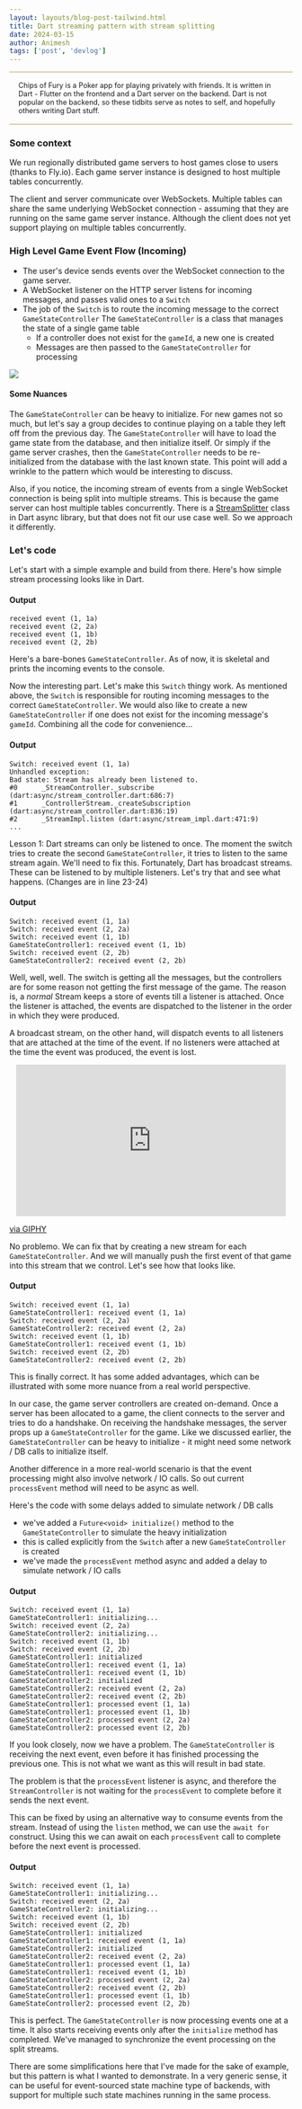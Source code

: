 ```yaml
---
layout: layouts/blog-post-tailwind.html
title: Dart streaming pattern with stream splitting 
date: 2024-03-15
author: Animesh
tags: ['post', 'devlog']
---
```

<style>
/* center iframes horizontally */
iframe {
  display: block;
  margin-left: auto;
  margin-right: auto;
}
</style>
<div style="padding: 16px; font-size: .9em; border-top: #be9a4e solid 1px; border-bottom: #be9a4e solid 1px">
Chips of Fury is a Poker app for playing privately with friends. It is written in Dart - Flutter on the
frontend and a Dart server on the backend. Dart is not popular on the backend, so these tidbits serve as 
notes to self, and hopefully others writing Dart stuff.
</div>

### Some context

We run regionally distributed game servers to host games close to users (thanks to Fly.io). 
Each game server instance is designed to host multiple tables concurrently.

The client and server communicate over WebSockets. Multiple tables can share the same underlying WebSocket connection - 
assuming that they are running on the same game server instance. Although the client does not yet support playing
on multiple tables concurrently.

### High Level Game Event Flow (Incoming)

- The user's device sends events over the WebSocket connection to the game server.
- A WebSocket listener on the HTTP server listens for incoming messages, and passes valid ones to a `Switch`
- The job of the `Switch` is to route the incoming message to the correct `GameStateController`
  The `GameStateController` is a class that manages the state of a single game table 
  - If a controller does not exist for the `gameId`, a new one is created
  - Messages are then passed to the `GameStateController` for processing 

<img src="/images/data-streams/game_state_controller.png" class="post_image"/>

#### Some Nuances

The `GameStateController` can be heavy to initialize. For new games not so much, but let's say a group decides to 
continue playing on a table they left off from the previous day. The `GameStateController` will have to load the
game state from the database, and then initialize itself. Or simply if the game server crashes, then the `GameStateController`
needs to be re-initialized from the database with the last known state. This point will add a wrinkle to the pattern
which would be interesting to discuss.

Also, if you notice, the incoming stream of events from a single WebSocket connection is being split into multiple
streams. This is because the game server can host multiple tables concurrently. There is a 
[StreamSplitter](https://api.flutter.dev/flutter/async/StreamSplitter-class.html) class in Dart async library, but
that does not fit our use case well. So we approach it differently.

### Let's code

Let's start with a simple example and build from there. Here's how simple stream processing looks like in Dart.

<script src="https://gist.github.com/animeshjain/daf1f2c2193aee46b5ca991fc3300571.js"></script>

#### Output
```
received event (1, 1a)
received event (2, 2a)
received event (1, 1b)
received event (2, 2b)
```

Here's a bare-bones `GameStateController`. As of now, it is skeletal and prints the incoming events to the console.

<script src="https://gist.github.com/animeshjain/6d4d2a71a0f2687e5b329de62f3550fb.js"></script>

Now the interesting part. Let's make this `Switch` thingy work. As mentioned above, the `Switch` is responsible for routing
incoming messages to the correct `GameStateController`. We would also like to create a new `GameStateController` if one 
does not exist for the incoming message's `gameId`. Combining all the code for convenience...

<script src="https://gist.github.com/animeshjain/5ccc2ebc9ae320b9e4ceddecc6e51814.js"></script>

#### Output

```
Switch: received event (1, 1a)
Unhandled exception:
Bad state: Stream has already been listened to.
#0      _StreamController._subscribe (dart:async/stream_controller.dart:686:7)
#1      _ControllerStream._createSubscription (dart:async/stream_controller.dart:836:19)
#2      _StreamImpl.listen (dart:async/stream_impl.dart:471:9)
...
```

Lesson 1: Dart streams can only be listened to once. The moment the switch tries to create the second `GameStateController`, 
it tries to listen to the same stream again. We'll need to fix this. Fortunately, Dart has broadcast streams. These can be
listened to by multiple listeners. Let's try that and see what happens. (Changes are in line 23-24)

<script src="https://gist.github.com/animeshjain/2f42a525385f1a97b043ec29ea6ece53.js"></script>

#### Output

```
Switch: received event (1, 1a)
Switch: received event (2, 2a)
Switch: received event (1, 1b)
GameStateController1: received event (1, 1b)
Switch: received event (2, 2b)
GameStateController2: received event (2, 2b)
```

Well, well, well. The switch is getting all the messages, but the controllers are for some reason not getting the first message
of the game. The reason is, a _normal_ Stream keeps a store of events till a listener is attached. Once the listener is attached,
the events are dispatched to the listener in the order in which they were produced.

A broadcast stream, on the other hand, will dispatch events to all listeners that are attached at the time of the event. If no 
listeners were attached at the time the event was produced, the event is lost.

<iframe src="https://giphy.com/embed/AgiLrrdcs75ujfnhg2" width="480" height="270" frameBorder="0" class="giphy-embed" allowFullScreen></iframe><p class="image_caption"><a href="https://giphy.com/gifs/darksideofthering-dark-side-of-the-ring-kanyon-chris-AgiLrrdcs75ujfnhg2">via GIPHY</a></p>

No problemo. We can fix that by creating a new stream for each `GameStateController`. And we will manually push the first event
of that game into this stream that we control. Let's see how that looks like.

<script src="https://gist.github.com/animeshjain/af377086cc83e613dbb2f5a10e29cd5d.js"></script>

#### Output

```
Switch: received event (1, 1a)
GameStateController1: received event (1, 1a)
Switch: received event (2, 2a)
GameStateController2: received event (2, 2a)
Switch: received event (1, 1b)
GameStateController1: received event (1, 1b)
Switch: received event (2, 2b)
GameStateController2: received event (2, 2b)
```

This is finally correct. It has some added advantages, which can be illustrated with some more nuance from a real 
world perspective. 

In our case, the game server controllers are created on-demand. Once a server has been allocated to a game, the client
connects to the server and tries to do a handshake. On receiving the handshake messages, the server props up a 
`GameStateController` for the game. Like we discussed earlier, the `GameStateController` can be heavy to initialize - 
it might need some network / DB calls to initialize itself.

Another difference in a more real-world scenario is that the event processing might also involve network / IO calls.
So out current `processEvent` method will need to be async as well.

Here's the code with some delays added to simulate network / DB calls
- we've added a `Future<void> initialize()` method to the `GameStateController` to simulate the heavy initialization
- this is called explicitly from the `Switch` after a new `GameStateController` is created
- we've made the `processEvent` method async and added a delay to simulate network / IO calls

<script src="https://gist.github.com/animeshjain/cd3fde066e4f89d7c85eeab32d6b7287.js"></script>

#### Output

```
Switch: received event (1, 1a)
GameStateController1: initializing...
Switch: received event (2, 2a)
GameStateController2: initializing...
Switch: received event (1, 1b)
Switch: received event (2, 2b)
GameStateController1: initialized
GameStateController1: received event (1, 1a)
GameStateController1: received event (1, 1b)
GameStateController2: initialized
GameStateController2: received event (2, 2a)
GameStateController2: received event (2, 2b)
GameStateController1: processed event (1, 1a)
GameStateController1: processed event (1, 1b)
GameStateController2: processed event (2, 2a)
GameStateController2: processed event (2, 2b)
```

If you look closely, now we have a problem. The `GameStateController` is receiving the next event, even before it has finished
processing the previous one. This is not what we want as this will result in bad state.

The problem is that the `processEvent` listener is async, and therefore the `StreamController` is not waiting for the
`processEvent` to complete before it sends the next event. 

This can be fixed by using an alternative way to consume events from the stream. Instead of using the `listen` method, we can
use the `await for` construct. Using this we can await on each `processEvent` call to complete before the next event is 
processed.

<script src="https://gist.github.com/animeshjain/bcb222531b36d159d4611c4ef63cee5f.js"></script>

#### Output

```
Switch: received event (1, 1a)
GameStateController1: initializing...
Switch: received event (2, 2a)
GameStateController2: initializing...
Switch: received event (1, 1b)
Switch: received event (2, 2b)
GameStateController1: initialized
GameStateController1: received event (1, 1a)
GameStateController2: initialized
GameStateController2: received event (2, 2a)
GameStateController1: processed event (1, 1a)
GameStateController1: received event (1, 1b)
GameStateController2: processed event (2, 2a)
GameStateController2: received event (2, 2b)
GameStateController1: processed event (1, 1b)
GameStateController2: processed event (2, 2b)
```

This is perfect. The `GameStateController` is now processing events one at a time. It also starts receiving events only after
the `initialize` method has completed. We've managed to synchronize the event processing on the split streams.

There are some simplifications here that I've made for the sake of example, but this pattern is what I wanted to demonstrate.
In a very generic sense, it can be useful for event-sourced state machine type of backends, with support for multiple such
state machines running in the same process.
